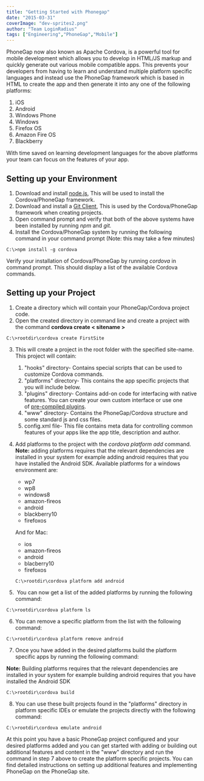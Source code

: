 ```yaml
---
title: "Getting Started with Phonegap"
date: "2015-03-31"
coverImage: "dev-sprites2.png"
author: "Team LoginRadius"
tags: ["Engineering","PhoneGap","Mobile"]
---
```


PhoneGap now also known as Apache Cordova, is a powerful tool for mobile development which allows you to develop in HTML/JS markup and quickly generate out various mobile compatible apps. This prevents your developers from having to learn and understand multiple platform specific languages and instead use the PhoneGap framework which is based in HTML to create the app and then generate it into any one of the following platforms:

1. iOS
2. Android
3. Windows Phone
4. Windows
5. Firefox OS
6. Amazon Fire OS
7. Blackberry

With time saved on learning development languages for the above platforms your team can focus on the features of your app.

## **Setting up your Environment**

1. Download and install [node.js](http://nodejs.org/download/), This will be used to install the Cordova/PhoneGap framework.
2. Download and install a [Git Client](http://git-scm.com/downloads), This is used by the Cordova/PhoneGap framework when creating projects.
3. Open command prompt and verify that both of the above systems have been installed by running _npm_ and _git._
4. Install the Cordova/PhoneGap system by running the following command in your command prompt (Note: this may take a few minutes)

```
C:\>npm install -g cordova
```

Verify your installation of Cordova/PhoneGap by running _cordova_ in command prompt. This should display a list of the available Cordova commands.

## **Setting up your Project**

1. Create a directory which will contain your PhoneGap/Cordova project code.
2. Open the created directory in command line and create a project with the command __cordova create < sitename >__

```
C:\>rootdir\cordova create FirstSite
```
    
3. This will create a project in the root folder with the specified site-name. This project will contain:
    1. "hooks" directory- Contains special scripts that can be used to customize Cordova commands.
    2. "platforms" directory- This contains the app specific projects that you will include below.
    3. "plugins" directory- Contains add-on code for interfacing with native features. You can create your own custom interface or use one of [pre-compiled plugins](http://plugins.cordova.io/#/).
    4. "www" directory- Contains the PhoneGap/Cordova structure and some standard js and css files.
    5. config.xml file- This file contains meta data for controlling common features of your apps like the app title, description and author.
4. Add platforms to the project with the _cordova platform add <platform>_ command. **Note:** adding platforms requires that the relevant dependencies are installed in your system for example adding android requires that you have installed the Android SDK. Available platforms for a windows environment are:
    
    - wp7
    - wp8
    - windows8
    - amazon-fireos
    - android
    - blackberry10
    - firefoxos
    
    And for Mac:
    
    - ios
    - amazon-fireos
    - android
    - blacberry10
    - firefoxos
    
    ```
    C:\>rootdir\cordova platform add android
    ```
5.  You can now get a list of the added platforms by running the following command:
```
C:\>rootdir\cordova platform ls
```
6. You can remove a specific platform from the list with the following command:
```
C:\>rootdir\cordova platform remove android
```    
7. Once you have added in the desired platforms build the platform specific apps by running the following command: 

**Note:** Building platforms requires that the relevant dependencies are installed in your system for example building android requires that you have installed the Android SDK

```
C:\>rootdir\cordova build
```
    
8. You can use these built projects found in the "platforms" directory in platform specific IDEs or emulate the projects directly with the following command:

```
C:\>rootdir\cordova emulate android
```

At this point you have a basic PhoneGap project configured and your desired platforms added and you can get started with adding or building out additional features and content in the "www" directory and run the command in step 7 above to create the platform specific projects. You can find detailed instructions on setting up additional features and implementing PhoneGap on the PhoneGap site.
